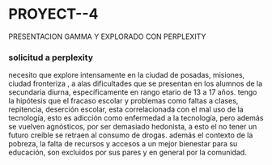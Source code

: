 # PROYECT--4
PRESENTACION GAMMA Y EXPLORADO CON PERPLEXITY
### solicitud a perplexity
necesito que explore intensamente en la ciudad de posadas, misiones, ciudad fronteriza , a alas dificultades que se presentan en los alumnos de la secundaria diurna, específicamente en rango etario de 13 a 17 años. tengo la hipótesis que el fracaso escolar y problemas como faltas a clases, repitencia, deserción escolar, esta correlacionada con el mal uso de la tecnología, esto es adicción como enfermedad a la tecnología, pero además se vuelven agnósticos, por ser demasiado hedonista, a esto el no tener un futuro creíble se retraen al consumo de drogas. además el contexto de la pobreza, la falta de recursos y accesos a un mejor bienestar para su educación, son excluidos por sus pares y en general por la comunidad.
